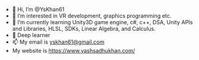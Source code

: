 - 👋 Hi, I’m @YsKhan61
- 👀 I’m interested in VR development, graphics programming etc.
- 🌱 I’m currently learning Unity3D game engine, c#, c++, DSA, Unity APIs and Libraries, HLSL, SDKs, Linear Algebra, and Calculus.
- 💞️ Deep learner
- 📫 My email is yskhan61@gmail.com
- My website is https://www.yashsadhukhan.com/

<!---
YsKhan61/YsKhan61 is a ✨ special ✨ repository because its `README.md` (this file) appears on your GitHub profile.
You can click the Preview link to take a look at your changes.
--->
